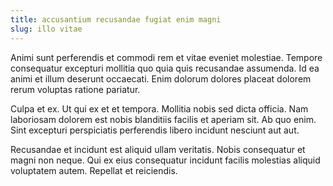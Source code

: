 ```yaml
---
title: accusantium recusandae fugiat enim magni
slug: illo vitae
---
```


Animi sunt perferendis et commodi rem et vitae eveniet molestiae. Tempore consequatur excepturi mollitia quo quia quis recusandae assumenda. Id ea animi et illum deserunt occaecati. Enim dolorum dolores placeat dolorem rerum voluptas ratione pariatur.

Culpa et ex. Ut qui ex et et tempora. Mollitia nobis sed dicta officia. Nam laboriosam dolorem est nobis blanditiis facilis et aperiam sit. Ab quo enim. Sint excepturi perspiciatis perferendis libero incidunt nesciunt aut aut.

Recusandae et incidunt est aliquid ullam veritatis. Nobis consequatur et magni non neque. Qui ex eius consequatur incidunt facilis molestias aliquid voluptatem autem. Repellat et reiciendis.
